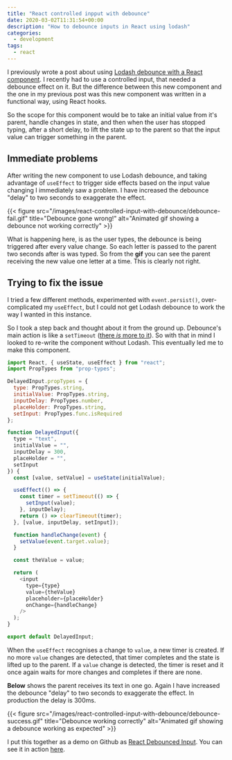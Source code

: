 ```yaml
---
title: "React controlled inpput with debounce"
date: 2020-03-02T11:31:54+00:00
description: "How to debounce inputs in React using lodash"
categories:
  - development
tags:
  - react
---
```


I previously wrote a post about using [Lodash debounce with a React component](https://til.neilmagee.com/post/react-with-debounce/). I recently had to use a controlled input, that needed a debounce effect on it. But the difference between this new component and the one in my previous post was this new component was written in a functional way, using React hooks.

So the scope for this component would be to take an initial value from it's parent, handle changes in state, and then when the user has stopped typing, after a short delay, to lift the state up to the parent so that the input value can trigger something in the parent.

## Immediate problems

After writing the new component to use Lodash debounce, and taking advantage of `useEffect` to trigger side effects based on the input value changing I immediately saw a problem. I have increased the debounce "delay" to two seconds to exaggerate the effect.

{{< figure src="/images/react-controlled-input-with-debounce/debounce-fail.gif" title="Debounce gone wrong!" alt="Animated gif showing a debounce not working correctly" >}}

What is happening here, is as the user types, the debounce is being triggered after every value change. So each letter is passed to the parent two seconds after is was typed. So from the **gif** you can see the parent receiving the new value one letter at a time. This is clearly not right.

## Trying to fix the issue

I tried a few different methods, experimented with `event.persist()`, over-complicated my `useEffect`, but I could not get Lodash debounce to work the way I wanted in this instance.

So I took a step back and thought about it from the ground up. Debounce's main action is like a `setTimeout` ([there *is* more to it](https://lodash.com/docs/4.17.15#debounce)). So with that in mind I looked to re-write the component without Lodash. This eventually led me to make this component.

```javascript
import React, { useState, useEffect } from "react";
import PropTypes from "prop-types";

DelayedInput.propTypes = {
  type: PropTypes.string,
  initialValue: PropTypes.string,
  inputDelay: PropTypes.number,
  placeHolder: PropTypes.string,
  setInput: PropTypes.func.isRequired
};

function DelayedInput({
  type = "text",
  initialValue = "",
  inputDelay = 300,
  placeHolder = "",
  setInput
}) {
  const [value, setValue] = useState(initialValue);

  useEffect(() => {
    const timer = setTimeout(() => {
      setInput(value);
    }, inputDelay);
    return () => clearTimeout(timer);
  }, [value, inputDelay, setInput]);

  function handleChange(event) {
    setValue(event.target.value);
  }

  const theValue = value;

  return (
    <input
      type={type}
      value={theValue}
      placeholder={placeHolder}
      onChange={handleChange}
    />
  );
}

export default DelayedInput;
```

When the `useEffect` recognises a change to `value`, a new timer is created. If no more `value` changes are detected, that timer completes and the state is lifted up to the parent. If a `value` change is detected, the timer is reset and it once again waits for more changes and completes if there are none. 

**Below** shows the parent receives its text in one go. Again I have increased the debounce "delay" to two seconds to exaggerate the effect. In production the delay is 300ms.

{{< figure src="/images/react-controlled-input-with-debounce/debounce-success.gif" title="Debounce working correctly" alt="Animated gif showing a debounce working as expected" >}}

I put this together as a demo on Github as [React Debounced Input](https://github.com/freemagee/react-debounced-input). You can see it in action [here](https://freemagee.github.io/react-debounced-input/).